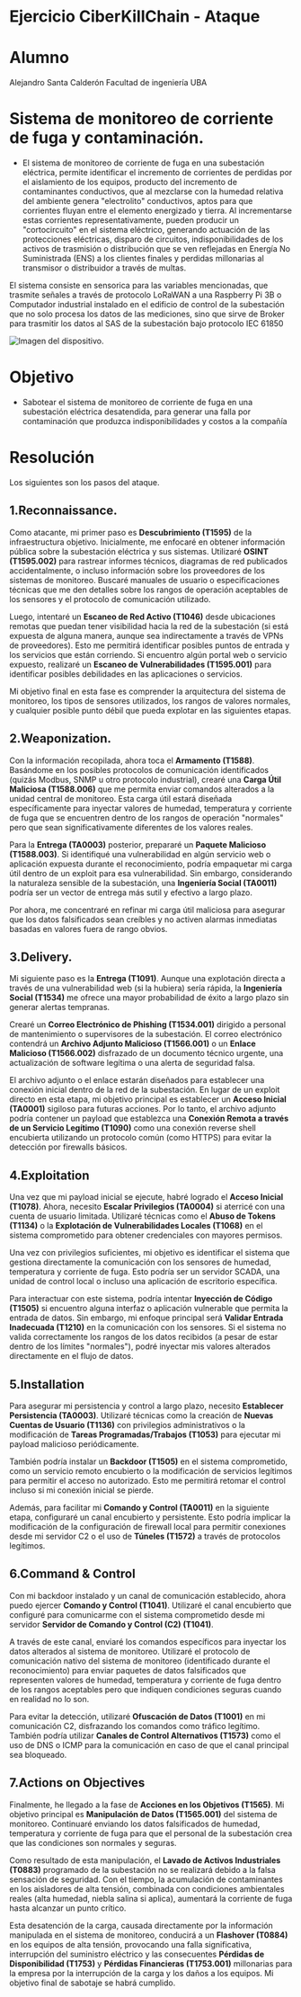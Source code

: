 # Ejercicio CiberKillChain - Ataque


# Alumno

Alejandro Santa Calderón
Facultad de ingeniería UBA

# Sistema de monitoreo de corriente de fuga y contaminación.

* El sistema de monitoreo de corriente de fuga en una subestación eléctrica, permite identificar el incremento de corrientes de perdidas por el aislamiento de los equipos, producto del incremento de contaminantes conductivos, que al mezclarse con la humedad relativa del ambiente genera "electrolito" conductivos, aptos para que corrientes fluyan entre el elemento energizado y tierra. Al incrementarse estas corrientes representativamente, pueden producir un "cortocircuito" en el sistema eléctrico, generando actuación de las protecciones eléctricas, disparo de circuitos, indisponibilidades de los activos de trasmisión o distribución que se ven reflejadas en Energía No Suministrada (ENS) a los clientes finales y perdidas millonarias al transmisor o distribuidor a través de multas.

El sistema consiste en sensorica para las variables mencionadas, que trasmite señales a través de protocolo LoRaWAN a una Raspberry Pi 3B o Computador industrial instalado en el edificio de control de la subestación que no solo procesa los datos de las mediciones, sino que sirve de Broker para trasmitir los datos al SAS de la subestación bajo protocolo IEC 61850

![Imagen del dispositivo.](doc/disp.jpg)

# Objetivo

 * Sabotear el sistema de monitoreo de corriente de fuga en una subestación eléctrica desatendida, para generar una falla por contaminación que produzca indisponibilidades y costos a la compañía

# Resolución

Los siguientes son los pasos del ataque.

## 1.Reconnaissance.

Como atacante, mi primer paso es **Descubrimiento (T1595)** de la infraestructura objetivo. Inicialmente, me enfocaré en obtener información pública sobre la subestación eléctrica y sus sistemas. Utilizaré **OSINT (T1595.002)** para rastrear informes técnicos, diagramas de red publicados accidentalmente, o incluso información sobre los proveedores de los sistemas de monitoreo. Buscaré manuales de usuario o especificaciones técnicas que me den detalles sobre los rangos de operación aceptables de los sensores y el protocolo de comunicación utilizado.

Luego, intentaré un **Escaneo de Red Activo (T1046)** desde ubicaciones remotas que puedan tener visibilidad hacia la red de la subestación (si está expuesta de alguna manera, aunque sea indirectamente a través de VPNs de proveedores). Esto me permitirá identificar posibles puntos de entrada y los servicios que están corriendo. Si encuentro algún portal web o servicio expuesto, realizaré un **Escaneo de Vulnerabilidades (T1595.001)** para identificar posibles debilidades en las aplicaciones o servicios.

Mi objetivo final en esta fase es comprender la arquitectura del sistema de monitoreo, los tipos de sensores utilizados, los rangos de valores normales, y cualquier posible punto débil que pueda explotar en las siguientes etapas.


## 2.Weaponization.

Con la información recopilada, ahora toca el **Armamento (T1588)**. Basándome en los posibles protocolos de comunicación identificados (quizás Modbus, SNMP u otro protocolo industrial), crearé una **Carga Útil Maliciosa (T1588.006)** que me permita enviar comandos alterados a la unidad central de monitoreo. Esta carga útil estará diseñada específicamente para inyectar valores de humedad, temperatura y corriente de fuga que se encuentren dentro de los rangos de operación "normales" pero que sean significativamente diferentes de los valores reales.

Para la **Entrega (TA0003)** posterior, prepararé un **Paquete Malicioso (T1588.003)**. Si identifiqué una vulnerabilidad en algún servicio web o aplicación expuesta durante el reconocimiento, podría empaquetar mi carga útil dentro de un exploit para esa vulnerabilidad. Sin embargo, considerando la naturaleza sensible de la subestación, una **Ingeniería Social (TA0011)** podría ser un vector de entrega más sutil y efectivo a largo plazo.

Por ahora, me concentraré en refinar mi carga útil maliciosa para asegurar que los datos falsificados sean creíbles y no activen alarmas inmediatas basadas en valores fuera de rango obvios.

## 3.Delivery.

Mi siguiente paso es la **Entrega (T1091)**. Aunque una explotación directa a través de una vulnerabilidad web (si la hubiera) sería rápida, la **Ingeniería Social (T1534)** me ofrece una mayor probabilidad de éxito a largo plazo sin generar alertas tempranas.

Crearé un **Correo Electrónico de Phishing (T1534.001)** dirigido a personal de mantenimiento o supervisores de la subestación. El correo electrónico contendrá un **Archivo Adjunto Malicioso (T1566.001)** o un **Enlace Malicioso (T1566.002)** disfrazado de un documento técnico urgente, una actualización de software legítima o una alerta de seguridad falsa.

El archivo adjunto o el enlace estarán diseñados para establecer una conexión inicial dentro de la red de la subestación. En lugar de un exploit directo en esta etapa, mi objetivo principal es establecer un **Acceso Inicial (TA0001)** sigiloso para futuras acciones. Por lo tanto, el archivo adjunto podría contener un payload que establezca una **Conexión Remota a través de un Servicio Legítimo (T1090)** como una conexión reverse shell encubierta utilizando un protocolo común (como HTTPS) para evitar la detección por firewalls básicos.


## 4.Exploitation

Una vez que mi payload inicial se ejecute, habré logrado el **Acceso Inicial (T1078)**. Ahora, necesito **Escalar Privilegios (TA0004)** si aterricé con una cuenta de usuario limitada. Utilizaré técnicas como el **Abuso de Tokens (T1134)** o la **Explotación de Vulnerabilidades Locales (T1068)** en el sistema comprometido para obtener credenciales con mayores permisos.

Una vez con privilegios suficientes, mi objetivo es identificar el sistema que gestiona directamente la comunicación con los sensores de humedad, temperatura y corriente de fuga. Esto podría ser un servidor SCADA, una unidad de control local o incluso una aplicación de escritorio específica.

Para interactuar con este sistema, podría intentar **Inyección de Código (T1505)** si encuentro alguna interfaz o aplicación vulnerable que permita la entrada de datos. Sin embargo, mi enfoque principal será **Validar Entrada Inadecuada (T1210)** en la comunicación con los sensores. Si el sistema no valida correctamente los rangos de los datos recibidos (a pesar de estar dentro de los límites "normales"), podré inyectar mis valores alterados directamente en el flujo de datos.

## 5.Installation

Para asegurar mi persistencia y control a largo plazo, necesito **Establecer Persistencia (TA0003)**. Utilizaré técnicas como la creación de **Nuevas Cuentas de Usuario (T1136)** con privilegios administrativos o la modificación de **Tareas Programadas/Trabajos (T1053)** para ejecutar mi payload malicioso periódicamente.

También podría instalar un **Backdoor (T1505)** en el sistema comprometido, como un servicio remoto encubierto o la modificación de servicios legítimos para permitir el acceso no autorizado. Esto me permitirá retomar el control incluso si mi conexión inicial se pierde.

Además, para facilitar mi **Comando y Control (TA0011)** en la siguiente etapa, configuraré un canal encubierto y persistente. Esto podría implicar la modificación de la configuración de firewall local para permitir conexiones desde mi servidor C2 o el uso de **Túneles (T1572)** a través de protocolos legítimos.


## 6.Command & Control

Con mi backdoor instalado y un canal de comunicación establecido, ahora puedo ejercer **Comando y Control (T1041)**. Utilizaré el canal encubierto que configuré para comunicarme con el sistema comprometido desde mi servidor **Servidor de Comando y Control (C2) (T1041)**.

A través de este canal, enviaré los comandos específicos para inyectar los datos alterados al sistema de monitoreo. Utilizaré el protocolo de comunicación nativo del sistema de monitoreo (identificado durante el reconocimiento) para enviar paquetes de datos falsificados que representen valores de humedad, temperatura y corriente de fuga dentro de los rangos aceptables pero que indiquen condiciones seguras cuando en realidad no lo son.

Para evitar la detección, utilizaré **Ofuscación de Datos (T1001)** en mi comunicación C2, disfrazando los comandos como tráfico legítimo. También podría utilizar **Canales de Control Alternativos (T1573)** como el uso de DNS o ICMP para la comunicación en caso de que el canal principal sea bloqueado.

## 7.Actions on Objectives

Finalmente, he llegado a la fase de **Acciones en los Objetivos (T1565)**. Mi objetivo principal es **Manipulación de Datos (T1565.001)** del sistema de monitoreo. Continuaré enviando los datos falsificados de humedad, temperatura y corriente de fuga para que el personal de la subestación crea que las condiciones son normales y seguras.

Como resultado de esta manipulación, el **Lavado de Activos Industriales (T0883)** programado de la subestación no se realizará debido a la falsa sensación de seguridad. Con el tiempo, la acumulación de contaminantes en los aisladores de alta tensión, combinada con condiciones ambientales reales (alta humedad, niebla salina si aplica), aumentará la corriente de fuga hasta alcanzar un punto crítico.

Esta desatención de la carga, causada directamente por la información manipulada en el sistema de monitoreo, conducirá a un **Flashover (T0884)** en los equipos de alta tensión, provocando una falla significativa, interrupción del suministro eléctrico y las consecuentes **Pérdidas de Disponibilidad (T1753)** y **Pérdidas Financieras (T1753.001)** millonarias para la empresa por la interrupción de la carga y los daños a los equipos. Mi objetivo final de sabotaje se habrá cumplido.





  


  

